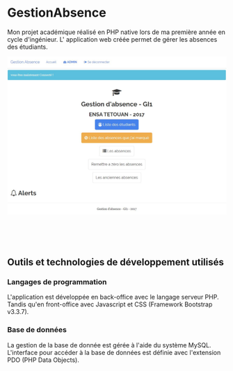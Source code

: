 # GestionAbsence
Mon projet académique réalisé en PHP native lors de ma première année en cycle d'ingénieur. L' application web créée permet de gérer les absences des étudiants.

![Image description](/Home.JPG)

<br><br><br>

## Outils et technologies de développement utilisés

### Langages de programmation
L'application est développée en back-office avec le langage serveur PHP. Tandis qu'en front-office avec Javascript et CSS (Framework Bootstrap v3.3.7).

### Base de données 
La gestion de la base de donnée est gérée à l'aide du système MySQL. <br>
L'interface pour accéder à la base de données est définie avec l'extension PDO (PHP Data Objects).
